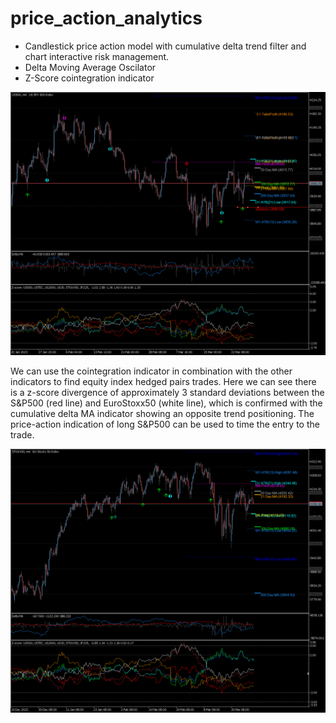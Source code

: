 # price_action_analytics

- Candlestick price action model with cumulative delta trend filter and chart interactive risk management. 
- Delta Moving Average Oscilator 
- Z-Score cointegration indicator

<p align="center">
  <img src="https://github.com/m4rk-lewis/price_action_analytics/blob/main/pics/US500H4 6.png" width="1000" title="Price Action Analytics">
</p>

We can use the cointegration indicator in combination with the other indicators to find equity index hedged pairs trades. Here we can see there is a z-score divergence of approximately 3 standard deviations between the S&P500 (red line) and EuroStoxx50 (white line), which is confirmed with the cumulative delta MA indicator showing an opposite trend positioning. The price-action indication of long S&P500 can be used to time the entry to the trade.

<p align="center">
  <img src="https://github.com/m4rk-lewis/price_action_analytics/blob/main/pics/STOXX50H4 2.png" width="1000" title="Price Action Analytics">
</p>
 
